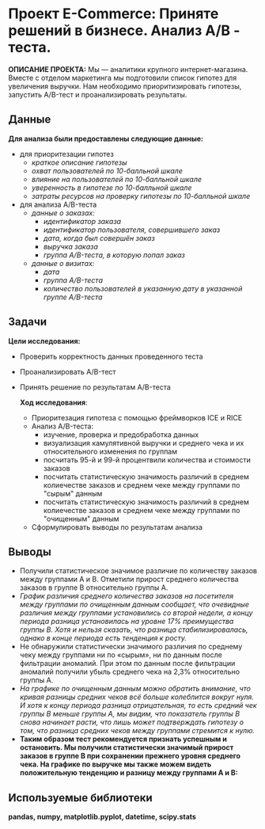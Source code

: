 # Проект E-Commerce: Приняте решений в бизнесе. Анализ  A/B - теста.
**ОПИСАНИЕ ПРОЕКТА:**
Мы — аналитики крупного интернет-магазина. Вместе с отделом маркетинга мы подготовили список гипотез для увеличения выручки. Нам необходимо приоритизировать гипотезы, запустить A/B-тест и проанализировать результаты.

## Данные
**Для анализа были предоставлены следующие данные:**
* для приоритезации гипотез
    * *краткое описание гипотезы*
    * *охват пользователей по 10-балльной шкале*
    * *влияние на пользователей по 10-балльной шкале*
    * *уверенность в гипотезе по 10-балльной шкале*
    * *затраты ресурсов на проверку гипотезы по 10-балльной шкале*
* для анализа A/B-теста
    * *данные о заказах:*
         + *идентификатор заказа*
         + *идентификатор пользователя, совершившего заказ*
         + *дата, когда был совершён заказ*
         + *выручка заказа* 
         + *группа A/B-теста, в которую попал заказ*
    * *данные о визитах:*
         + *дата*
         + *группа A/B-теста*
         + *количество пользователей в указанную дату в указанной группе A/B-теста*
    
## Задачи    
**Цели исследования:**
* Проверить корректность данных проведенного теста
* Проанализировать A/B-тест
* Принять решение по результатам A/B-теста

  **Ход исследования**:
  * Приоритезация гипотеза с помощью фреймворков ICE и RICE
  * Анализ A/B-теста:
    * изучение, проверка и предобработка данных
    * визуализация камулятивной выручки и среднего чека и их относительного изменения по группам
    * посчитать 95-й и 99-й процентвили количества и стоимости заказов
    * посчитать статистическую значимость различий в среднем колиечестве заказов и среднем чеке между группами по "сырым" данным
    * посчитать статистическую значимость различий в среднем колиечестве заказов и среднем чеке между группами по "очищенным" данным
  * Сформулировать выводы по результатам анализа
       
## Выводы 
* Получили статистическое значимое различие по количеству заказов между группами A и B. Отметили прирост среднего количества заказов в группе B относительно группы  A.
* *График различия среднего количества заказов на посетителя между группами  по  очищенным данным сообщает, что очевидные различия между группами установились со второй недели, а концу периода разница установилась на уровне 17% преимущества группы B. Хотя и нельзя сказать, что разница стабилизировалась, однако в конце периода есть тенденция к росту.* 
* Не обнаружили статистически значимого различия по среднему чеку между группами ни по «сырым», ни по данным после фильтрации аномалий. При этом по данным после фильтрации аномалий получили убыль среднего чека на 2,3% относительно группы А.
* *На графике по очищенным данным можно обратить внимание, что кривая разницы средних чеков всё больше колеблится вокруг нуля. И хотя к концу периода разница отрицательная, то есть средний чек группы B меньше группы A, мы видим, что показатель группы B снова начинает расти, что лишь может подтверждать гипотезу о том, что разница средних чеков  между группами стремится к нулю.*
* **Таким образом тест рекомендуется признать успешным и остановить. Мы получили статистически значимый прирост заказов в группе B при сохранении прежнего уровня среднего чека. На графике по выручке мы также можем видеть положительную тенденцию и разницу между группами  A и B:**

## Используемые библиотеки

**pandas, numpy, matplotlib.pyplot, datetime, scipy.stats**
